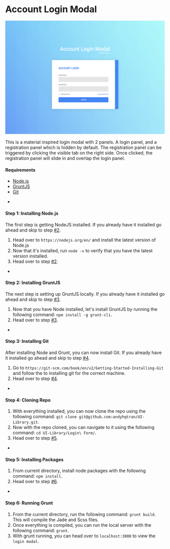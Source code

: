 # Account Login Modal

![Showcase](assets/img/Showcase.png)

This is a material inspired login modal with 2 panels. A login panel, and a registration panel which is hidden by default. The registration panel can be triggered by clicking the visible tab on the right side. Once clicked, the registration panel will slide in and overlap the login panel.

#### Requirements
* [Node.js](http://nodejs.org/)
* [GruntJS](http://gruntjs.com/)
* [Git](https://git-scm.com/book/en/v2/Getting-Started-Installing-Git)

-

#### Step 1: Installing Node.js
The first step is getting NodeJS installed. If you already have it installed go ahead and skip to step [#2](#step-2-installing-gruntjs).

1. Head over to `https://nodejs.org/en/` and install the latest version of Node.js
2. Now that it's installed, run `node -v` to verify that you have the latest version installed.
3. Head over to step [#2](#step-2-installing-gruntjs).

-

#### Step 2: Installing GruntJS
The next step is setting up GruntJS locally. If you already have it installed go ahead and skip to step [#3](#step-3-installing-git).

1. Now that you have Node installed, let's install GruntJS by running the following command: `npm install -g grunt-cli`.
2. Head over to step [#3](#step-3-installing-git).

-

#### Step 3: Installing Git
After installing Node and Grunt, you can now install Git. If you already have it installed go ahead and skip to step [#4](#step-4-cloning-repo).

1. Go to `https://git-scm.com/book/en/v2/Getting-Started-Installing-Git` and follow the to installing git for the correct machine.
2. Head over to step [#4](#step-4-cloning-repo).

-

#### Step 4: Cloning Repo
1. With everything installed, you can now clone the repo using the following command: `git clone git@github.com:andyhqtran/UI-Library.git`.
2. Now with the repo cloned, you can navigate to it using the following command: `cd UI-Library/Login\ Form/`.
3. Head over to step [#5](#step-5-installing-packages).

-

#### Step 5: Installing Packages
1. From current directory, install node packages with the following command: `npm install`.
2. Head over to step [#6](#step-6-running-grunt).

-

#### Step 6: Running Grunt
1. From the current directory, run the following command: `grunt build`. This will compile the Jade and Scss files.
2. Once everything is compiled, you can run the local server with the following command: `grunt`.
3. With grunt running, you can head over to `localhost:3000` to view the `login modal`.